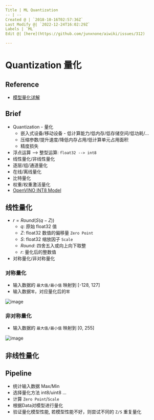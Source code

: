 ```yaml
---
Title | ML Quantization
-- | --
Created @ | `2018-10-16T02:57:36Z`
Last Modify @| `2022-12-24T16:02:29Z`
Labels | `ML`
Edit @| [here](https://github.com/junxnone/aiwiki/issues/312)

---
```

# Quantization  量化

## Reference 
- [模型量化详解](https://blog.csdn.net/WZZ18191171661/article/details/103332338)

## Brief
- Quantization - 量化
  - 嵌入式设备/移动设备 - 低计算能力/低内存/低存储空间/低功耗/...
  - 压缩参数/提升速度/降低内存占用/低计算单元占用面积
  - 精度损失
- 浮点运算 --> 整型运算: `float32 --> int8`
- 线性量化/非线性量化
- 逐层/组/通道量化
- 在线/离线量化
- 比特量化
- 权重/权重激活量化
- [OpenVINO INT8 Model](/OpenVINO_INT8_Model)


## 线性量化
- $r = Round(S(q-Z))$
  - $q$: 原始 float32 值
  - $Z$: float32 数值的偏移量 `Zero Point`
  - $S$: float32 缩放因子 `Scale`
  - $Round$:  四舍五入或向上向下取整
  - $r$: 量化后的整数值
- 对称量化/非对称量化

### 对称量化
- 输入数据的 `最大值/最小值` 映射到 [-128, 127]
- 输入数据`零`，对应量化后的`零`


![image](https://user-images.githubusercontent.com/2216970/168248278-a3c3abe7-6288-4a54-bf00-422cec369d7b.png)


### 非对称量化
- 输入数据的 `最大值/最小值` 映射到 [0, 255]

![image](https://user-images.githubusercontent.com/2216970/168248293-3f565fd3-540c-4de1-98b1-3d4830dd693f.png)


## 非线性量化


## Pipeline
- 统计输入数据 Max/Min
- 选择量化方法 int8/uint8 ...
- 计算 `Zero Point`/`Scale`
- 根据Data对模型进行量化
- 验证量化模型性能, 若模型性能不好，则尝试不同的 `Z/S` 重复量化
